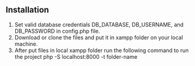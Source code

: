 ## Installation
1) Set valid database credentials DB_DATABASE, DB_USERNAME, and DB_PASSWORD in config.php file.
2) Download or clone the files and put it in xampp folder on your local machine.
3) After put files in local xampp folder run the following command to run the project php -S localhost:8000 -t folder-name
